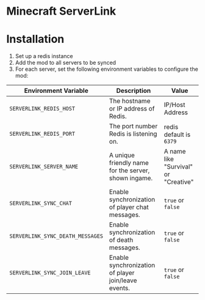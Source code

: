 ﻿# Minecraft ServerLink

# Installation
1. Set up a redis instance
2. Add the mod to all servers to be synced
3. For each server, set the following environment variables to configure the mod:

| Environment Variable             | Description                                          | Value                                |
|----------------------------------|------------------------------------------------------|--------------------------------------|
| `SERVERLINK_REDIS_HOST`          | The hostname or IP address of Redis.                 | IP/Host Address                      |
| `SERVERLINK_REDIS_PORT`          | The port number Redis is listening on.               | redis default is `6379`              |
| `SERVERLINK_SERVER_NAME`         | A unique friendly name for the server, shown ingame. | A name like "Survival" or "Creative" |
| `SERVERLINK_SYNC_CHAT`           | Enable synchronization of player chat messages.      | `true` or `false`                    |
| `SERVERLINK_SYNC_DEATH_MESSAGES` | Enable synchronization of death messages.            | `true` or `false`                    |
| `SERVERLINK_SYNC_JOIN_LEAVE`     | Enable synchronization of player join/leave events.  | `true` or `false`                    |
 